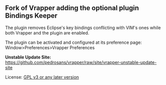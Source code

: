 Fork of Vrapper adding the optional plugin Bindings Keeper
-

The plugin removes Eclipse's key bindings conflicting with VIM's ones while both Vrapper and the plugin are enabled. 

The plugin can be activated and configured at its preference page: Window>Preferences>Vrapper Preferences

**Unstable Update Site:** https://github.com/pedrosans/vrapper/raw/site/vrapper-unstable-update-site

License: [GPL v3 or any later version](LICENSE.md)
